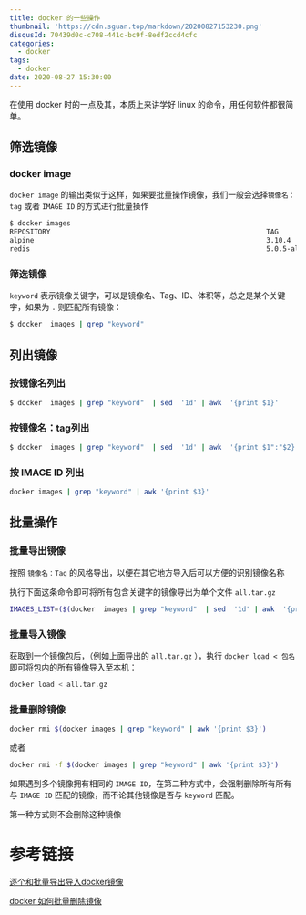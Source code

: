 ```yaml
---
title: docker 的一些操作
thumbnail: 'https://cdn.sguan.top/markdown/20200827153230.png'
disqusId: 70439d0c-c708-441c-bc9f-8edf2ccd4cfc
categories:
  - docker
tags:
  - docker
date: 2020-08-27 15:30:00
---
```


在使用 docker 时的一点及其，本质上来讲学好 linux 的命令，用任何软件都很简单。

<!-- more -->

## 筛选镜像

### docker image

`docker image` 的输出类似于这样，如果要批量操作镜像，我们一般会选择`镜像名：tag` 或者 `IMAGE ID` 的方式进行批量操作

```bash
$ docker images
REPOSITORY                                                     TAG                 IMAGE ID            CREATED             SIZE
alpine                                                         3.10.4              af341ccd2df8        2 months ago        5.56MB
redis                                                          5.0.5-alpine        ed7d2ff5a623        7 months ago        29.3MB
```

### 筛选镜像

`keyword` 表示镜像关键字，可以是镜像名、Tag、ID、体积等，总之是某个关键字，如果为 `.` 则匹配所有镜像：

```bash
$ docker  images | grep "keyword"
```

## 列出镜像

### 按镜像名列出

```bash
$ docker  images | grep "keyword"  | sed  '1d' | awk  '{print $1}'
```

### 按镜像名：tag列出

```bash
$ docker  images | grep "keyword"  | sed  '1d' | awk  '{print $1":"$2}'
```

### 按 IMAGE ID 列出

```bash
docker images | grep "keyword" | awk '{print $3}'
```

## 批量操作

### 批量导出镜像

按照 `镜像名：Tag` 的风格导出，以便在其它地方导入后可以方便的识别镜像名称

执行下面这条命令即可将所有包含关键字的镜像导出为单个文件 `all.tar.gz`

```bash
IMAGES_LIST=($(docker  images | grep "keyword"  | sed  '1d' | awk  '{print $1":"$2}')) && docker save ${IMAGES_LIST[*]}  -o  all.tar.gz
```

### 批量导入镜像

获取到一个镜像包后，（例如上面导出的 `all.tar.gz` ），执行 `docker load < 包名` 即可将包内的所有镜像导入至本机：

```bash
docker load < all.tar.gz
```

### 批量删除镜像

```bash
docker rmi $(docker images | grep "keyword" | awk '{print $3}') 
```

或者

```bash
docker rmi -f $(docker images | grep "keyword" | awk '{print $3}') 
```

如果遇到多个镜像拥有相同的 `IMAGE ID`，在第二种方式中，会强制删除所有所有与 `IMAGE ID` 匹配的镜像，而不论其他镜像是否与 `keyword` 匹配。

第一种方式则不会删除这种镜像

# 参考链接

[逐个和批量导出导入docker镜像](https://blog.zhenglin.work/docker/save_load_images.html)

[docker 如何批量删除镜像](https://blog.csdn.net/Ezreal_King/article/details/77285366)
